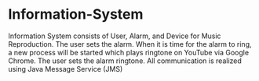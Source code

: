 # Information-System
Information System consists of User, Alarm, and Device for Music Reproduction. The user sets the alarm. When it is time for the alarm to ring, a new process will be started which plays ringtone on YouTube via Google Chrome. The user sets the alarm ringtone. All communication is realized using Java Message Service (JMS)  


